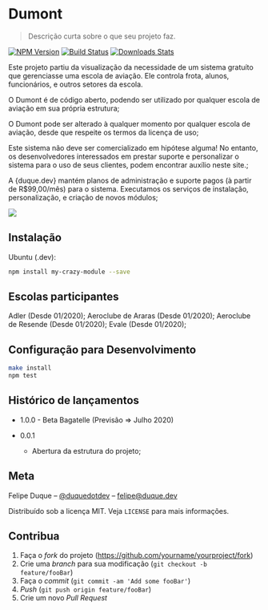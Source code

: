 # Dumont
> Descrição curta sobre o que seu projeto faz.

[![NPM Version][npm-image]][npm-url]
[![Build Status][travis-image]][travis-url]
[![Downloads Stats][npm-downloads]][npm-url]

Este projeto partiu da visualização da necessidade de um sistema gratuíto que gerenciasse uma escola de aviação. Ele controla frota, alunos, funcionários, e outros setores da escola.

O Dumont é de código aberto, podendo ser utilizado por qualquer escola de aviação em sua própria estrutura;

O Dumont pode ser alterado à qualquer momento por qualquer escola de aviação, desde que respeite os termos da licença de uso;

Este sistema não deve ser comercializado em hipótese alguma! No entanto, os desenvolvedores interessados em prestar suporte e personalizar o sistema para o uso de seus clientes, podem encontrar auxílio neste site.;

A {duque.dev} mantém planos de administração e suporte pagos (à partir de R$99,00/mês) para o sistema. Executamos os serviços de instalação, personalização, e criação de novos módulos;

![](https://imgur.com/DQI7b77)

## Instalação

Ubuntu (.dev):

```sh
npm install my-crazy-module --save
```

## Escolas participantes 

Adler (Desde 01/2020);
Aeroclube de Araras (Desde 01/2020);
Aeroclube de Resende (Desde 01/2020);
Evale (Desde 01/2020);

## Configuração para Desenvolvimento

```sh
make install
npm test
```

## Histórico de lançamentos

* 1.0.0 - Beta Bagatelle (Previsão => Julho 2020)

* 0.0.1
    * Abertura da estrutura do projeto;

## Meta

Felipe Duque – [@duquedotdev](https://twitter.com/duquedotdev) – felipe@duque.dev

Distribuído sob a licença MIT. Veja `LICENSE` para mais informações.

## Contribua

1. Faça o _fork_ do projeto (<https://github.com/yourname/yourproject/fork>)
2. Crie uma _branch_ para sua modificação (`git checkout -b feature/fooBar`)
3. Faça o _commit_ (`git commit -am 'Add some fooBar'`)
4. _Push_ (`git push origin feature/fooBar`)
5. Crie um novo _Pull Request_

[npm-image]: https://img.shields.io/npm/v/datadog-metrics.svg?style=flat-square
[npm-url]: https://npmjs.org/package/datadog-metrics
[npm-downloads]: https://img.shields.io/npm/dm/datadog-metrics.svg?style=flat-square
[travis-image]: https://img.shields.io/travis/dbader/node-datadog-metrics/master.svg?style=flat-square
[travis-url]: https://travis-ci.org/dbader/node-datadog-metrics
[wiki]: https://github.com/seunome/seuprojeto/wiki

